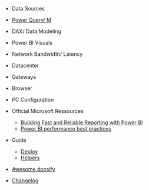 - Data Sources

- [Power Query/ M](Power-Query_M.md)

- DAX/ Data Modeling

- Power BI Visuals

- Network Bandwidth/ Latency

- Datacenter

- Gateways

- Browser

- PC Configuration

- Official Microsoft Ressources
  - [Building Fast and Reliable Reporting with Power BI](https://www.youtube.com/watch?v=GhiJABR7XX0&feature=youtu.be)
  - [Power BI performance best practices](https://docs.microsoft.com/en-us/power-bi/power-bi-reports-performance)

- Guide

  - [Deploy](deploy.md)
  - [Helpers](helpers.md)


- [Awesome docsify](awesome.md)
- [Changelog](changelog.md)
